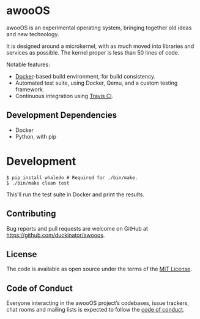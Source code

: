 # awooOS

awooOS is an experimental operating system, bringing together old ideas and
new technology.

It is designed around a microkernel, with as much moved into libraries
and services as possible. The kernel proper is less than 50 lines of code.

Notable features:

* [Docker](https://docker.com)-based build environment, for build consistency.
* Automated test suite, using Docker, Qemu, and a custom testing framework.
* Continuous integration using [Travis CI](https://travis-ci.org/).

## Development Dependencies

* Docker
* Python, with pip

# Development

    $ pip install whaledo # Required for ./bin/make.
    $ ./bin/make clean test

This'll run the test suite in Docker and print the results.

## Contributing

Bug reports and pull requests are welcome on GitHub at
https://github.com/duckinator/awooos.

## License

The code is available as open source under the terms of the [MIT License](https://opensource.org/licenses/MIT).

## Code of Conduct

Everyone interacting in the awooOS project’s codebases, issue trackers, chat rooms and mailing lists is expected to follow the [code of conduct](https://github.com/duckinator/awooos/blob/master/CODE_OF_CONDUCT.md).
